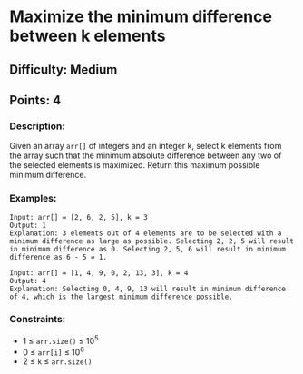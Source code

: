 # Maximize the minimum difference between k elements
## Difficulty: Medium
## Points: 4
### Description:
Given an array `arr[]` of integers and an integer k, select k elements from the array such that the minimum absolute difference between any two of the selected elements is maximized. Return this maximum possible minimum difference.

### Examples:
```
Input: arr[] = [2, 6, 2, 5], k = 3
Output: 1
Explanation: 3 elements out of 4 elements are to be selected with a minimum difference as large as possible. Selecting 2, 2, 5 will result in minimum difference as 0. Selecting 2, 5, 6 will result in minimum difference as 6 - 5 = 1.
```
```
Input: arr[] = [1, 4, 9, 0, 2, 13, 3], k = 4
Output: 4
Explanation: Selecting 0, 4, 9, 13 will result in minimum difference of 4, which is the largest minimum difference possible.
```

### Constraints:
- 1 ≤ `arr.size()` ≤ 10<sup>5</sup>
- 0 ≤ `arr[i]` ≤ 10<sup>6</sup>
- 2 ≤ `k` ≤ `arr.size()` 